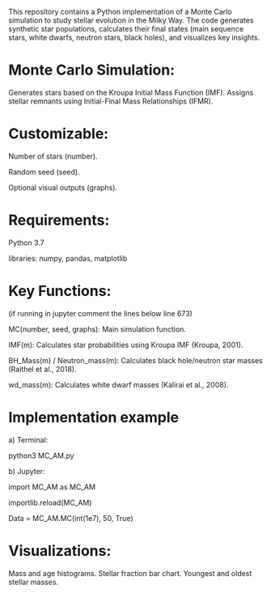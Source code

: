 This repository contains a Python implementation of a Monte Carlo simulation to study stellar evolution in the Milky Way. 
The code generates synthetic star populations, calculates their final states (main sequence stars, white dwarfs, neutron stars, black holes), and visualizes key insights.


# Monte Carlo Simulation:

Generates stars based on the Kroupa Initial Mass Function (IMF).
Assigns stellar remnants using Initial-Final Mass Relationships (IFMR).

# Customizable:

Number of stars (number).

Random seed (seed).

Optional visual outputs (graphs).


# Requirements:

Python 3.7

libraries: numpy, pandas, matplotlib


# Key Functions:

(if running in jupyter comment the lines below line 673)

MC(number, seed, graphs): Main simulation function.

IMF(m): Calculates star probabilities using Kroupa IMF (Kroupa, 2001).

BH_Mass(m) / Neutron_mass(m): Calculates black hole/neutron star masses (Raithel et al., 2018).

wd_mass(m): Calculates white dwarf masses (Kalirai et al., 2008).


# Implementation example

a) Terminal: 

python3 MC_AM.py


b) Jupyter: 

import MC_AM as MC_AM

importlib.reload(MC_AM)

Data = MC_AM.MC(int(1e7), 50, True)


# Visualizations:

Mass and age histograms.
Stellar fraction bar chart.
Youngest and oldest stellar masses.

